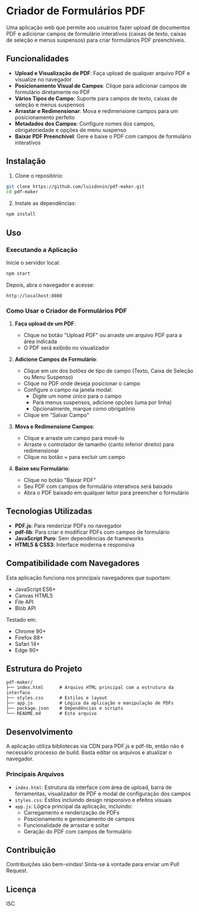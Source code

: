 # Criador de Formulários PDF

Uma aplicação web que permite aos usuários fazer upload de documentos PDF e adicionar campos de formulário interativos (caixas de texto, caixas de seleção e menus suspensos) para criar formulários PDF preenchíveis.

## Funcionalidades

-  **Upload e Visualização de PDF**: Faça upload de qualquer arquivo PDF e visualize no navegador
-  **Posicionamento Visual de Campos**: Clique para adicionar campos de formulário diretamente no PDF
-  **Vários Tipos de Campo**: Suporte para campos de texto, caixas de seleção e menus suspensos
-  **Arrastar e Redimensionar**: Mova e redimensione campos para um posicionamento perfeito
-  **Metadados dos Campos**: Configure nomes dos campos, obrigatoriedade e opções de menu suspenso
-  **Baixar PDF Preenchível**: Gere e baixe o PDF com campos de formulário interativos

## Instalação

1. Clone o repositório:
```bash
git clone https://github.com/luisdonin/pdf-maker.git
cd pdf-maker
```

2. Instale as dependências:
```bash
npm install
```

## Uso

### Executando a Aplicação

Inicie o servidor local:
```bash
npm start
```

Depois, abra o navegador e acesse:
```
http://localhost:8080
```

### Como Usar o Criador de Formulários PDF

1. **Faça upload de um PDF**:
   - Clique no botão "Upload PDF" ou arraste um arquivo PDF para a área indicada
   - O PDF será exibido no visualizador

2. **Adicione Campos de Formulário**:
   - Clique em um dos botões de tipo de campo (Texto, Caixa de Seleção ou Menu Suspenso)
   - Clique no PDF onde deseja posicionar o campo
   - Configure o campo na janela modal:
     - Digite um nome único para o campo
     - Para menus suspensos, adicione opções (uma por linha)
     - Opcionalmente, marque como obrigatório
   - Clique em "Salvar Campo"

3. **Mova e Redimensione Campos**:
   - Clique e arraste um campo para movê-lo
   - Arraste o controlador de tamanho (canto inferior direito) para redimensionar
   - Clique no botão × para excluir um campo

4. **Baixe seu Formulário**:
   - Clique no botão "Baixar PDF"
   - Seu PDF com campos de formulário interativos será baixado
   - Abra o PDF baixado em qualquer leitor para preencher o formulário

## Tecnologias Utilizadas

- **PDF.js**: Para renderizar PDFs no navegador
- **pdf-lib**: Para criar e modificar PDFs com campos de formulário
- **JavaScript Puro**: Sem dependências de frameworks
- **HTML5 & CSS3**: Interface moderna e responsiva

## Compatibilidade com Navegadores

Esta aplicação funciona nos principais navegadores que suportam:
- JavaScript ES6+
- Canvas HTML5
- File API
- Blob API

Testado em:
- Chrome 90+
- Firefox 88+
- Safari 14+
- Edge 90+

## Estrutura do Projeto

```
pdf-maker/
├── index.html      # Arquivo HTML principal com a estrutura da interface
├── styles.css      # Estilos e layout
├── app.js          # Lógica da aplicação e manipulação de PDFs
├── package.json    # Dependências e scripts
└── README.md       # Este arquivo
```

## Desenvolvimento

A aplicação utiliza bibliotecas via CDN para PDF.js e pdf-lib, então não é necessário processo de build. Basta editar os arquivos e atualizar o navegador.

### Principais Arquivos

- `index.html`: Estrutura da interface com área de upload, barra de ferramentas, visualizador de PDF e modal de configuração dos campos
- `styles.css`: Estilos incluindo design responsivo e efeitos visuais
- `app.js`: Lógica principal da aplicação, incluindo:
  - Carregamento e renderização de PDFs
  - Posicionamento e gerenciamento de campos
  - Funcionalidade de arrastar e soltar
  - Geração do PDF com campos de formulário

## Contribuição

Contribuições são bem-vindas! Sinta-se à vontade para enviar um Pull Request.

## Licença

ISC

